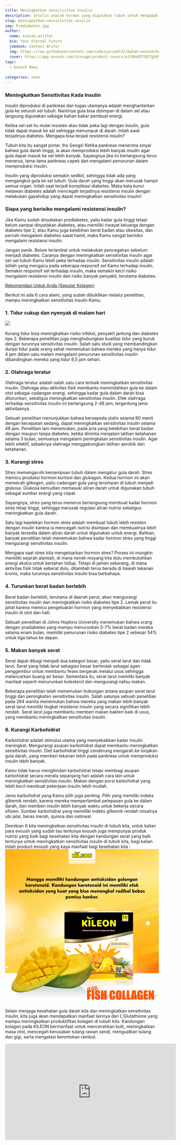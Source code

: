 ```yaml
---
title: Meningkatkan Sensitivitas Insulin 
description: Insulin adalah hormon yang digunakan tubuh untuk mengubah energi dari karbohidrat yang kita konsumsi.
slug: meningkatkan-sensitivitas-insulin
img: Prediabetes.jpg
author:
  name: evoush_writter
  bio: Your Eternal Future
  jobdesk: Content Writer
  img: https://raw.githubusercontent.com/codesyariah122/bahan-evoush/main/images/banner/jumbotron5.jpg
  cover: https://app.evoush.com/storage/product-covers/eJC8hUOT7B1Tg56943hWhsI9KMH8k7CdRe2OFDbo.jpg
tags:
  - Evoush News

categories: news
---  
```


### Meningkatkan Sensitivitas Kada Insulin    
Insulin diproduksi di pankreas dan tugas utamanya adalah menghantarkan gula ke seluruh sel tubuh. Nantinya gula bisa disimpan di dalam sel atau langsung digunakan sebagai bahan bakar pembuat energi.  


Ketika sel-sel itu mulai resisten atau tidak peka lagi dengan insulin, gula tidak dapat masuk ke sel sehingga menumpuk di darah. Inilah awal terjadinya diabetes. Mengapa bisa terjadi resistensi insulin?  

Tubuh kita itu sangat pintar, lho Gengs! Ketika pankreas menerima sinyal bahwa gula darah tinggi, ia akan memproduksi lebih banyak insulin agar gula dapat masuk ke sel lebih banyak. Sayangnya jika ini berlangsung terus menerus, lama-lama pankreas capek dan mengalami penurunan dalam memproduksi insulin.

Insulin yang diproduksi semakin sedikit, sehingga tidak ada yang mengangkut gula ke sel tubuh. Gula darah yang tinggi akan merusak hampir semua organ. Inilah saat terjadi komplikasi diabetes. Maka kata kunci melawan diabetes adalah mencegah terjadinya resistensi insulin dengan melakukan gayahidup yang dapat meningkatkan sensitivitas insulin!  

### Siapa yang berisiko mengalami resistensi insulin?  

Jika Kamu sudah dinyatakan prediabetes, yaitu kadar gula tinggi tetapi belum sampai dinyatakan diabetes, atau memiliki riwayat keluarga dengan diabetes tipe 2, atau Kamu juga kelebihan berat badan atau obesitas, dan pernah mengalami diabetes saaat hamil, maka Kamu sangat berisiko mengalami resistansi insulin.

Jangan panik. Belum terlambat untuk melakukan pencegahan sebelum menjadi diabetes. Caranya dengan meningkatkan sensitivitas insulin agar sel-sel tubuh Kamu lebih peka terhadap insulin. Sensitivitas insulin adalah istilah yang mengacu pada seberapa responsif sel Kamu terhadap insulin. Semakin responsif sel terhadap insulin, maka semakin kecil risiko mengalami resistensi insulin dan risiko banyak penyakit, terutama diabetes.  


<a class="text-info" href="https://evoush.com/blog/news/kapan-waktu-yang-tepat-mengonsumsi-kolagen">Rekomendasi Untuk Anda (Seputar Kolagen)</a>

Berikut ini ada 6 cara alami, yang sudah dibuktikan melalui penelitian, mampu meningkatkan sensitivitas insulin Kamu.  

### 1. Tidur cukup dan nyenyak di malam hari  
<img src="https://raw.githubusercontent.com/evoush-products/bahan_evoush/main/migration_db/product-sliders/dc06b899913a8375d93d7b8e45ea26b2" class="img-fluid mt-5">  

Kurang tidur bisa meningkatkan risiko infeksi, penyakit jantung dan diabetes tipe 2. Beberapa penelitian juga menghubungkan kualitas tidur yang buruk dengan turunnya sensitivitas insulin. Salah satu studi yang membandingkan durasi tidur pada orang sehat menemukan bahwa mereka yang hanya tidur 4 jam dalam satu malam mengalami penurunan sensitivitas insulin dibandingkan mereka yang tidur 8,5 jam sehari.  

### 2. Olahraga teratur  
Olahraga teratur adalah salah satu cara terbaik meningkatkan sensitivitas insulin. Olahraga atau aktivitas fisik membantu memindahkan gula ke dalam otot sebagai cadangan energi, sehingga kadar gula dalam darah bisa diturunkan, sekaligus meningkatkan sensitivitas insulin. Efek olahraga terhadap sensitivitas insulin ini berlangsung 2-48 jam, tergantung jenis aktivitasnya.

Sebuah penelitian menunjukkan bahwa bersepeda statis selama 60 menit dengan kecepatan sedang, dapat meningkatkan sensitivitas insulin selama 48 jam. Penelitian lain menemukan, pada pria yang kelebihan berat badan dengan maupun tanpa diabetes, ketika diminta menjalani latihan ketahanan selama 3 bulan, semuanya mengalami peningkatan sensitivitas insulin. Agar lebih efektif, sebaiknya olahraga menggabungkan latihan aerobik dan ketahanan.  

### 3. Kurangi stres  
Stres memengaruhi kemampuan tubuh dalam mengatur gula darah. Stres memicu produksi hormon kortisol dan glukagon. Kedua hormon ini akan memecah glikogen, yaitu cadangan gula yang tersimpan di tubuh menjadi glukosa. Glukosa kemudian memasuki aliran darah untuk digunakan tubuh sebagai sumber energi yang cepat.

Sayangnya, stres yang terus menerus berlangsung membuat kadar hormon stres tetap tinggi, sehingga merusak regulasi aliran nutrisi sekaligus meningkatkan gula darah.  

Satu lagi kejelekan hormon stres adalah membuat tubuh lebih resisten dengan insulin karena ia mencegah nutrisi disimpan dan membuatnya lebih banyak tersedia dalam aliran darah untuk digunakan untuk energi. Bahkan, banyak penelitian telah menemukan bahwa kadar hormon stres yang tinggi mengurangi sensitivitas insulin.


Mengapa saat stres kita mengeluarkan hormon stres? Proses ini mungkin memiliki sejarah alamiah, di mana nenek moyang kita dulu membutuhkan energi ekstra untuk bertahan hidup. Tetapi di jaman sekarang, di mana aktivitas fisik tidak seberat dulu, ditambah terus berada di bawah tekanan kronis, maka turunnya sensitivitas insulin bisa berbahaya.  

### 4. Turunkan berat badan berlebih  
Berat badan berlebih, terutama di daerah perut, akan mengurangi sensitivitas insulin dan meningkatkan risiko diabetes tipe 2. Lemak perut itu jahat karena memicu pengeluaran hormon yang menyebabkan resistensi insulin di otot dan hati.

Sebuah penelitian di Johns Hopkins University menemukan bahwa orang dengan pradiabetes yang mampu menurunkan 5-7% berat badan mereka selama enam bulan, memiliki penurunan risiko diabetes tipe 2 sebesar 54% untuk tiga tahun ke depan.  

### 5. Makan banyak serat  
Serat dapat dibagi menjadi dua kategori besar, yaitu serat larut dan tidak larut. Serat yang tidak larut sebagian besar bertindak sebagai agen penggembur untuk membantu feses bergerak melalui usus sehingga melancarkan buang air besar. Sementara itu, serat larut memiliki banyak manfaat seperti menurunkan kolesterol dan mengurangi nafsu makan.  

Beberapa penelitian telah menemukan hubungan antara asupan serat larut tinggi dan peningkatan sensitivitas insulin. Salah satunya sebuah penelitian pada 264 wanita  menemukan bahwa mereka yang makan lebih banyak serat larut memiliki tingkat resistensi insulin yang secara signifikan lebih rendah. Serat larut juga membantu memberi makan bakteri baik di usus, yang membantu meningkatkan sensitivitas insulin.  

### 6. Kurangi Karbohidrat 
Karbohidrat adalah stimulus utama yang menyebabkan kadar insulin meningkat. Mengurangi asupan karbohidrat dapat membantu meningkatkan sensitivitas insulin. Diet karbohidrat tinggi cenderung mengarah ke lonjakan gula darah, yang memberi tekanan lebih pada pankreas untuk memproduksi insulin lebih banyak. 

 Kamu tidak harus menghindari karbohidrat tetapi membagi asupan karbohidrat secara merata sepanjang hari adalah cara lain untuk meningkatkan sensitivitas insulin. Makan dengan porsi karbohidrat yang lebih kecil membuat pekerjaan insulin lebih mudah. 

 Jenis karbohidrat yang Kamu pilih juga penting. Pilih yang memiliki indeks glikemik rendah, karena mereka memperlambat pelepasan gula ke dalam darah, dan memberi insulin lebih banyak waktu untuk bekerja secara efisien. Sumber karbohidrat yang memilliki indeks glikemik rendah misalnya ubi jalar, beras merah, quinoa dan oatmeal.  

 Demikian 6 kita meningkatkan sensitivitas insulin di tubuh kita, untuk kalian para evoush yang sudah tau tentunya evoush juga mempunyai produk nutrisi yang baik bagi kesehatan kita dengan kandungan serat yang baik tentunya untuk meningkatkan sensitivitas insulin di tubuh kita, bagi kalian inilah product evoush yang kaya manfaat bagi kesehatan kita :  
   <img src="https://raw.githubusercontent.com/evoush-products/bahan_evoush/main/migration_db/product-sliders/434a09ec8ca00c9129621f358bc5222d" class="img-fluid mt-5">  

 Selain menjaga kesehatan gula darah kita dan meningkatkan sensitivitas insulin, kita juga akan mendapatkan manfaat lainnya dari L'Glutathione yang mampu meningkatkan produktifitas kolagen di tubuh kita. Kandungan kolagen pada KILEON bermanfaat untuk mencerahkan kulit, meningkatkan masa otot, mencegah kerusakan tulang rawan sendi, menguatkan tulang dan gigi, serta mengatasi kerontokan rambut.  
<div class="embed-responsive embed-responsive-16by9">
 <iframe width="560" height="315" src="https://www.youtube.com/embed/48dA834NzMg" title="YouTube video player" frameborder="0" allow="accelerometer; autoplay; clipboard-write; encrypted-media; gyroscope; picture-in-picture" allowfullscreen></iframe>
</div>
